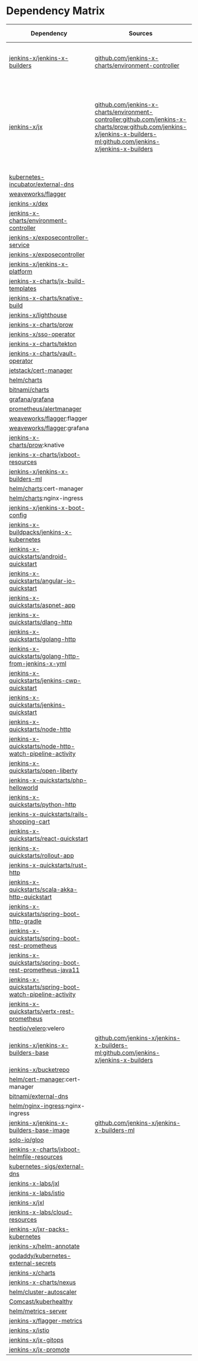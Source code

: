 # Dependency Matrix

Dependency | Sources | Version | Mismatched versions
---------- | ------- | ------- | -------------------
[jenkins-x/jenkins-x-builders](https://github.com/jenkins-x/jenkins-x-builders.git) | [github.com/jenkins-x-charts/environment-controller](https://github.com/jenkins-x-charts/environment-controller) | [2.1.63-694](https://github.com/jenkins-x/jenkins-x-builders/releases/tag/v2.1.63-694) | **0.1.758**: [github.com/jenkins-x-charts/environment-controller](https://github.com/jenkins-x-charts/environment-controller)
[jenkins-x/jx](https://github.com/jenkins-x/jx) | [github.com/jenkins-x-charts/environment-controller](https://github.com/jenkins-x-charts/environment-controller);[github.com/jenkins-x-charts/prow](https://github.com/jenkins-x-charts/prow);[github.com/jenkins-x/jenkins-x-builders-ml](https://github.com/jenkins-x/jenkins-x-builders-ml.git);[github.com/jenkins-x/jenkins-x-builders](https://github.com/jenkins-x/jenkins-x-builders.git) | [2.1.62](https://github.com/jenkins-x/jx/releases/tag/v2.1.62) | **2.0.806**: [github.com/jenkins-x-charts/environment-controller](https://github.com/jenkins-x-charts/environment-controller)<br>**2.1.45**: [github.com/jenkins-x-charts/prow](https://github.com/jenkins-x-charts/prow)<br>**2.1.63**: [github.com/jenkins-x/jenkins-x-builders](https://github.com/jenkins-x/jenkins-x-builders.git)
[kubernetes-incubator/external-dns](https://github.com/kubernetes-incubator/external-dns) |  | [2.19.1]() | 
[weaveworks/flagger](https://github.com/weaveworks/flagger) |  | [1.3.0]() | 
[jenkins-x/dex](https://github.com/jenkins-x/dex) |  | [2.13.23]() | 
[jenkins-x-charts/environment-controller](https://github.com/jenkins-x-charts/environment-controller) |  | [0.0.832](https://github.com/jenkins-x-charts/environment-controller/releases/tag/v0.0.832) | 
[jenkins-x/exposecontroller-service](https://github.com/jenkins-x/exposecontroller-service) |  | [1.0.7]() | 
[jenkins-x/exposecontroller](https://github.com/jenkins-x/exposecontroller) |  | [2.3.118](https://github.com/jenkins-x/exposecontroller/releases/tag/v2.3.118) | 
[jenkins-x/jenkins-x-platform](https://github.com/jenkins-x/jenkins-x-platform) |  | [2.0.2271](https://github.com/jenkins-x/jenkins-x-platform/releases/tag/v2.0.2271) | 
[jenkins-x-charts/jx-build-templates](https://github.com/jenkins-x-charts/jx-build-templates) |  | [0.0.1475]() | 
[jenkins-x-charts/knative-build](https://github.com/jenkins-x-charts/knative-build) |  | [0.1.19]() | 
[jenkins-x/lighthouse](https://github.com/jenkins-x/lighthouse) |  | [0.0.633]() | 
[jenkins-x-charts/prow](https://github.com/jenkins-x-charts/prow) |  | [0.0.1772](https://github.com/jenkins-x-charts/prow/releases/tag/v0.0.1772) | 
[jenkins-x/sso-operator](https://github.com/jenkins-x/sso-operator) |  | [1.2.49]() | 
[jenkins-x-charts/tekton](https://github.com/jenkins-x-charts/tekton) |  | [0.0.56]() | 
[jenkins-x-charts/vault-operator](https://github.com/jenkins-x-charts/vault-operator) |  | [0.3.3]() | 
[jetstack/cert-manager](https://github.com/jetstack/cert-manager) |  | [0.15.1](https://github.com/jetstack/cert-manager/releases/tag/v0.15.1) | 
[helm/charts](https://github.com/helm/charts/tree/master/stable/nginx-ingress) |  | [1.17.1]() | 
[bitnami/charts](https://github.com/bitnami/charts/tree/master/bitnami/external-dns) |  | [2.10.2]() | 
[grafana/grafana](https://github.com/grafana/grafana) |  | [5.1.4](https://github.com/grafana/grafana/releases/tag/v5.1.4) | 
[prometheus/alertmanager](https://github.com/prometheus/alertmanager) |  | [11.4.0]() | 
[weaveworks/flagger](https://github.com/weaveworks/flagger):flagger |  | [0.27.0]() | 
[weaveworks/flagger](https://github.com/weaveworks/flagger):grafana |  | [1.4.0]() | 
[jenkins-x-charts/prow](https://github.com/jenkins-x-charts/prow):knative |  | []() | 
[jenkins-x-charts/jxboot-resources](https://github.com/jenkins-x-charts/jxboot-resources) |  | [0.0.41]() | 
[jenkins-x/jenkins-x-builders-ml](https://github.com/jenkins-x/jenkins-x-builders-ml.git) |  | [0.1.1257](https://github.com/jenkins-x/jenkins-x-builders-ml/releases/tag/v0.1.1257) | 
[helm/charts](https://github.com/helm/charts/tree/master/stable/cert-manager):cert-manager |  | [0.6.7]() | 
[helm/charts](https://github.com/helm/charts/tree/master/stable/nginx-ingress):nginx-ingress |  | [1.24.7]() | 
[jenkins-x/jenkins-x-boot-config](https://github.com/jenkins-x/jenkins-x-boot-config) |  | [1.0.94](https://github.com/jenkins-x/jenkins-x-boot-config/releases/tag/v1.0.94) | 
[jenkins-x-buildpacks/jenkins-x-kubernetes](https://github.com/jenkins-x-buildpacks/jenkins-x-kubernetes) |  | [1.0.0](https://github.com/jenkins-x-buildpacks/jenkins-x-kubernetes/releases/tag/v1.0.0) | 
[jenkins-x-quickstarts/android-quickstart](https://github.com/jenkins-x-quickstarts/android-quickstart.git) |  | [1.0.0+d9e925718]() | 
[jenkins-x-quickstarts/angular-io-quickstart](https://github.com/jenkins-x-quickstarts/angular-io-quickstart.git) |  | [1.0.0+bec4b999a]() | 
[jenkins-x-quickstarts/aspnet-app](https://github.com/jenkins-x-quickstarts/aspnet-app.git) |  | [1.0.0+ce1da4a8f]() | 
[jenkins-x-quickstarts/dlang-http](https://github.com/jenkins-x-quickstarts/dlang-http.git) |  | [1.0.0+280f378d2]() | 
[jenkins-x-quickstarts/golang-http](https://github.com/jenkins-x-quickstarts/golang-http.git) |  | [1.0.0+068a14d5f]() | 
[jenkins-x-quickstarts/golang-http-from-jenkins-x-yml](https://github.com/jenkins-x-quickstarts/golang-http-from-jenkins-x-yml.git) |  | [1.0.0+ec39bbfac]() | 
[jenkins-x-quickstarts/jenkins-cwp-quickstart](https://github.com/jenkins-x-quickstarts/jenkins-cwp-quickstart.git) |  | [1.0.0+47fa4d9cd]() | 
[jenkins-x-quickstarts/jenkins-quickstart](https://github.com/jenkins-x-quickstarts/jenkins-quickstart.git) |  | [1.0.0+f31f27201]() | 
[jenkins-x-quickstarts/node-http](https://github.com/jenkins-x-quickstarts/node-http.git) |  | [1.0.0+3ed56e893]() | 
[jenkins-x-quickstarts/node-http-watch-pipeline-activity](https://github.com/jenkins-x-quickstarts/node-http-watch-pipeline-activity.git) |  | [1.0.0+09c7ed32d]() | 
[jenkins-x-quickstarts/open-liberty](https://github.com/jenkins-x-quickstarts/open-liberty.git) |  | [1.0.0+c21a1e0bf]() | 
[jenkins-x-quickstarts/php-helloworld](https://github.com/jenkins-x-quickstarts/php-helloworld.git) |  | [1.0.0+386ed8293]() | 
[jenkins-x-quickstarts/python-http](https://github.com/jenkins-x-quickstarts/python-http.git) |  | [1.0.0+ed258a723]() | 
[jenkins-x-quickstarts/rails-shopping-cart](https://github.com/jenkins-x-quickstarts/rails-shopping-cart.git) |  | [1.0.0+2712fbe9e]() | 
[jenkins-x-quickstarts/react-quickstart](https://github.com/jenkins-x-quickstarts/react-quickstart.git) |  | [1.0.0+f1e295591]() | 
[jenkins-x-quickstarts/rollout-app](https://github.com/jenkins-x-quickstarts/rollout-app.git) |  | [1.0.0+953a29100]() | 
[jenkins-x-quickstarts/rust-http](https://github.com/jenkins-x-quickstarts/rust-http.git) |  | [1.0.0+6a2f622ca]() | 
[jenkins-x-quickstarts/scala-akka-http-quickstart](https://github.com/jenkins-x-quickstarts/scala-akka-http-quickstart.git) |  | [1.0.0+d52c41a04]() | 
[jenkins-x-quickstarts/spring-boot-http-gradle](https://github.com/jenkins-x-quickstarts/spring-boot-http-gradle.git) |  | [1.0.0+6f0115ab3]() | 
[jenkins-x-quickstarts/spring-boot-rest-prometheus](https://github.com/jenkins-x-quickstarts/spring-boot-rest-prometheus.git) |  | [1.0.0+6c43e1d94]() | 
[jenkins-x-quickstarts/spring-boot-rest-prometheus-java11](https://github.com/jenkins-x-quickstarts/spring-boot-rest-prometheus-java11.git) |  | [1.0.0+7e487fce2]() | 
[jenkins-x-quickstarts/spring-boot-watch-pipeline-activity](https://github.com/jenkins-x-quickstarts/spring-boot-watch-pipeline-activity.git) |  | [1.0.0+177d75201]() | 
[jenkins-x-quickstarts/vertx-rest-prometheus](https://github.com/jenkins-x-quickstarts/vertx-rest-prometheus.git) |  | [1.0.0+fd180fd76]() | 
[heptio/velero](https://github.com/heptio/velero):velero |  | [2.7.4]() | 
[jenkins-x/jenkins-x-builders-base](https://github.com/jenkins-x/jenkins-x-builders-base) | [github.com/jenkins-x/jenkins-x-builders-ml](https://github.com/jenkins-x/jenkins-x-builders-ml.git);[github.com/jenkins-x/jenkins-x-builders](https://github.com/jenkins-x/jenkins-x-builders.git) | [0.0.79](https://github.com/jenkins-x/jenkins-x-builders-base/releases/tag/v0.0.79) | 
[jenkins-x/bucketrepo](https://github.com/jenkins-x/bucketrepo) |  | [0.1.39]() | 
[helm/cert-manager](https://github.com/helm/charts/tree/master/stable/cert-manager):cert-manager |  | [0.6.7]() | 
[bitnami/external-dns](https://github.com/bitnami/charts/tree/master/bitnami/external-dns) |  | [2.20.4]() | 
[helm/nginx-ingress](https://github.com/helm/charts/tree/master/stable/nginx-ingress):nginx-ingress |  | [1.39.1]() | 
[jenkins-x/jenkins-x-builders-base-image](https://github.com/jenkins-x/jenkins-x-builders-base-image) | [github.com/jenkins-x/jenkins-x-builders-ml](https://github.com/jenkins-x/jenkins-x-builders-ml.git) | [0.0.34]() | 
[solo-io/gloo](https://github.com/solo-io/gloo) |  | [1.3.28](https://github.com/solo-io/gloo/releases/tag/v1.3.28) | 
[jenkins-x-charts/jxboot-helmfile-resources](https://github.com/jenkins-x-charts/jxboot-helmfile-resources) |  | [0.0.218]() | 
[kubernetes-sigs/external-dns](https://github.com/kubernetes-sigs/external-dns) |  | [3.2.0]() | 
[jenkins-x-labs/jxl](https://github.com/jenkins-x-labs/jxl) |  | [0.0.181](https://github.com/jenkins-x-labs/jxl/releases/tag/v0.0.181) | 
[jenkins-x-labs/istio](https://github.com/jenkins-x-labs/istio) |  | [0.0.21]() | 
[jenkins-x/jxl](https://github.com/jenkins-x/jxl) |  | [0.0.193]() | 
[jenkins-x-labs/cloud-resources](https://github.com/jenkins-x-labs/cloud-resources) |  | [0.0.27]() | 
[jenkins-x/jxr-packs-kubernetes](https://github.com/jenkins-x/jxr-packs-kubernetes) |  | [0.0.19]() | 
[jenkins-x/helm-annotate](https://github.com/jenkins-x/helm-annotate) |  | [0.0.10]() | 
[godaddy/kubernetes-external-secrets](https://github.com/godaddy/kubernetes-external-secrets) |  | [4.0.0]() | 
[jenkins-x/charts](https://github.com/jenkins-x/charts) |  | [1.1.7]() | 
[jenkins-x-charts/nexus](https://github.com/jenkins-x-charts/nexus) |  | [0.1.30]() | 
[helm/cluster-autoscaler](https://github.com/helm/charts/tree/master/stable/cluster-autoscaler) |  | [7.3.2]() | 
[Comcast/kuberhealthy](https://github.com/Comcast/kuberhealthy) |  | [1.2.6]() | 
[helm/metrics-server](https://github.com/helm/charts/tree/master/stable/metrics-server) |  | [2.11.1]() | 
[jenkins-x/flagger-metrics](https://github.com/jenkins-x/flagger-metrics) |  | [0.1.1]() | 
[jenkins-x/istio](https://github.com/jenkins-x/istio) |  | [0.1.1]() | 
[jenkins-x/jx-gitops](https://github.com/jenkins-x/jx-gitops) |  | [0.0.29](https://github.com/jenkins-x/jx-gitops/releases/tag/v0.0.29) | 
[jenkins-x/jx-promote](https://github.com/jenkins-x/jx-promote) |  | [0.0.36](https://github.com/jenkins-x/jx-promote/releases/tag/v0.0.36) | 
